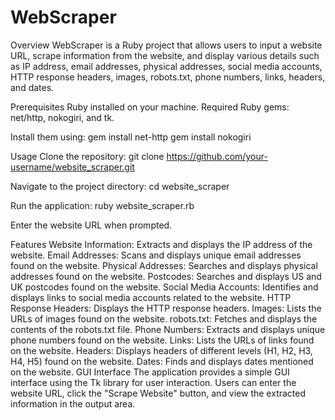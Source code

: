 # WebScraper

Overview
WebScraper is a Ruby project that allows users to input a website URL, scrape information from the website, and display various details such as IP address, email addresses, physical addresses, social media accounts, HTTP response headers, images, robots.txt, phone numbers, links, headers, and dates.

Prerequisites
Ruby installed on your machine.
Required Ruby gems: net/http, nokogiri, and tk.

Install them using:
gem install net-http
gem install nokogiri

Usage
Clone the repository:
git clone https://github.com/your-username/website_scraper.git

Navigate to the project directory:
cd website_scraper

Run the application:
ruby website_scraper.rb

Enter the website URL when prompted.

Features
Website Information: Extracts and displays the IP address of the website.
Email Addresses: Scans and displays unique email addresses found on the website.
Physical Addresses: Searches and displays physical addresses found on the website.
Postcodes: Searches and displays US and UK postcodes found on the website.
Social Media Accounts: Identifies and displays links to social media accounts related to the website.
HTTP Response Headers: Displays the HTTP response headers.
Images: Lists the URLs of images found on the website.
robots.txt: Fetches and displays the contents of the robots.txt file.
Phone Numbers: Extracts and displays unique phone numbers found on the website.
Links: Lists the URLs of links found on the website.
Headers: Displays headers of different levels (H1, H2, H3, H4, H5) found on the website.
Dates: Finds and displays dates mentioned on the website.
GUI Interface
The application provides a simple GUI interface using the Tk library for user interaction. Users can enter the website URL, click the "Scrape Website" button, and view the extracted information in the output area.
